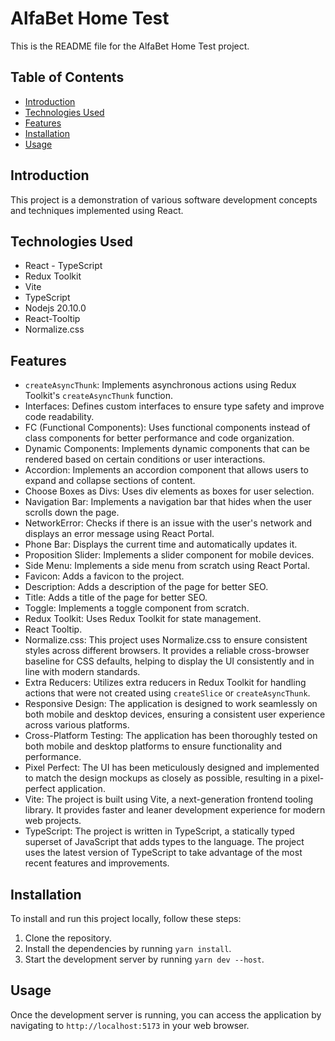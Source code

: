 # AlfaBet Home Test

This is the README file for the AlfaBet Home Test project.

## Table of Contents
- [Introduction](#introduction)
- [Technologies Used](#technologies-used)
- [Features](#features)
- [Installation](#installation)
- [Usage](#usage)

## Introduction
This project is a demonstration of various software development concepts and techniques implemented using React.

## Technologies Used
- React - TypeScript
- Redux Toolkit
- Vite
- TypeScript
- Nodejs 20.10.0
- React-Tooltip
- Normalize.css

## Features
- `createAsyncThunk`: Implements asynchronous actions using Redux Toolkit's `createAsyncThunk` function.
- Interfaces: Defines custom interfaces to ensure type safety and improve code readability.
- FC (Functional Components): Uses functional components instead of class components for better performance and code organization.
- Dynamic Components: Implements dynamic components that can be rendered based on certain conditions or user interactions.
- Accordion: Implements an accordion component that allows users to expand and collapse sections of content.
- Choose Boxes as Divs: Uses div elements as boxes for user selection.
- Navigation Bar: Implements a navigation bar that hides when the user scrolls down the page.
- NetworkError: Checks if there is an issue with the user's network and displays an error message using React Portal.
- Phone Bar: Displays the current time and automatically updates it.
- Proposition Slider: Implements a slider component for mobile devices.
- Side Menu: Implements a side menu from scratch using React Portal.
- Favicon: Adds a favicon to the project.
- Description: Adds a description of the page for better SEO.
- Title: Adds a title of the page for better SEO.
- Toggle: Implements a toggle component from scratch.
- Redux Toolkit: Uses Redux Toolkit for state management.
- React Tooltip.
- Normalize.css: This project uses Normalize.css to ensure consistent styles across different browsers. It provides a reliable cross-browser baseline for CSS defaults, helping to display the UI consistently and in line with modern standards.
- Extra Reducers: Utilizes extra reducers in Redux Toolkit for handling actions that were not created using `createSlice` or `createAsyncThunk`.
- Responsive Design: The application is designed to work seamlessly on both mobile and desktop devices, ensuring a consistent user experience across various platforms.
- Cross-Platform Testing: The application has been thoroughly tested on both mobile and desktop platforms to ensure functionality and performance.
- Pixel Perfect: The UI has been meticulously designed and implemented to match the design mockups as closely as possible, resulting in a pixel-perfect application.
- Vite: The project is built using Vite, a next-generation frontend tooling library. It provides faster and leaner development experience for modern web projects.
- TypeScript: The project is written in TypeScript, a statically typed superset of JavaScript that adds types to the language. The project uses the latest version of TypeScript to take advantage of the most recent features and improvements.


## Installation
To install and run this project locally, follow these steps:

1. Clone the repository.
2. Install the dependencies by running `yarn install`.
3. Start the development server by running `yarn dev --host`. 

## Usage
Once the development server is running, you can access the application by navigating to `http://localhost:5173` in your web browser.

